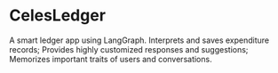 # CelesLedger
A smart ledger app using LangGraph. Interprets and saves expenditure records; Provides highly customized responses and suggestions; Memorizes important traits of users and conversations.
